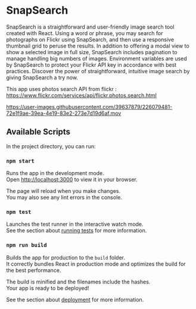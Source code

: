# SnapSearch

SnapSearch is a straightforward and user-friendly image search tool created with React. Using a word or phrase, you may search for photographs on Flickr using SnapSearch, and then use a responsive thumbnail grid to peruse the results. In addition to offering a modal view to show a selected image in full size, SnapSearch includes pagination to manage handling big numbers of images. Environment variables are used by SnapSearch to protect your Flickr API key in accordance with best practices. Discover the power of straightforward, intuitive image search by giving SnapSearch a try now.

This app uses photos search API from flickr : https://www.flickr.com/services/api/flickr.photos.search.html



https://user-images.githubusercontent.com/39637879/226079481-72e1f9ae-39ea-4e19-83e2-273e7d19d6af.mov



## Available Scripts

In the project directory, you can run:

### `npm start`

Runs the app in the development mode.\
Open [http://localhost:3000](http://localhost:3000) to view it in your browser.

The page will reload when you make changes.\
You may also see any lint errors in the console.

### `npm test`

Launches the test runner in the interactive watch mode.\
See the section about [running tests](https://facebook.github.io/create-react-app/docs/running-tests) for more information.

### `npm run build`

Builds the app for production to the `build` folder.\
It correctly bundles React in production mode and optimizes the build for the best performance.

The build is minified and the filenames include the hashes.\
Your app is ready to be deployed!

See the section about [deployment](https://facebook.github.io/create-react-app/docs/deployment) for more information.
